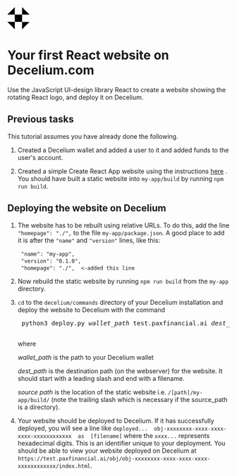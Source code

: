 <img src="../Logo.png" alt="Decelium Logo" width="50"/>

# Your first React website on Decelium.com

Use the JavaScript UI-design library React to create a website showing the rotating React logo, and deploy it on Decelium. 

## Previous tasks

This tutorial assumes you have already done the following.

1. Created a Decelium wallet and added a user to it and added funds to the user's account.

2. Created a simple Create React App website using the instructions [here](https://reactjs.org/docs/create-a-new-react-app.html#create-react-app) .  You should have built a static website into `my-app/build` by running `npm run build`.

## Deploying the website on Decelium

1. The website has to be rebuilt using relative URLs. To do this, add the line `"homepage": "./",` to the file `my-app/package.json`. A good place to add it is after the `"name"` and `"version"` lines, like this:

        "name": "my-app",
        "version": "0.1.0",
        "homepage": "./",  <-added this line

2. Now rebuild the static website by running `npm run build` from the `my-app` directory.

3. `cd` to the `decelium/commands` directory of your Decelium installation and deploy the website to Decelium with the command

    <pre>
    python3 deploy.py <i>wallet_path</i> test.paxfinancial.ai <i>dest_path</i> <i>source_path</i>
    </pre>
    
    where 
    
    *wallet_path* is the path to your Decelium wallet
    
    *dest_path* is the destination path (on the webserver) for the website. It should start with a leading slash and end with a filename.
    
    *source path* is the location of the static website i.e. `/[path]/my-app/build/` (note the trailing slash which is necessary if the source_path is a directory). 
    
4.  Your website should be deployed to Decelium. If it has successfully deployed, you will see a line like `deployed...  obj-xxxxxxxx-xxxx-xxxx-xxxx-xxxxxxxxxxxx  as  [filename]` where the `xxxx...` represents hexadecimal digits. This is an identifier unique to your deployment.
You should be able to view your website deployed on Decelium at `https://test.paxfinancial.ai/obj/obj-xxxxxxxx-xxxx-xxxx-xxxx-xxxxxxxxxxxx/index.html`. 